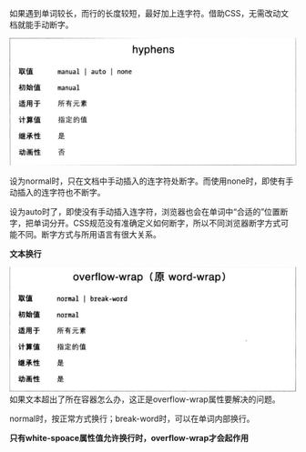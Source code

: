 如果遇到单词较长，而行的长度较短，最好加上连字符。借助CSS，无需改动文档就能手动断字。

![](hyphens.png)

设为normal时，只在文档中手动插入的连字符处断字。而使用none时，即使有手动插入的连字符也不断字。

设为auto时了，即使没有手动插入连字符，浏览器也会在单词中“合适的”位置断字，把单词分开。CSS规范没有准确定义如何断字，所以不同浏览器断字方式可能不同。断字方式与所用语言有很大关系。

**文本换行**

![](overflow-wrap.png)
如果文本超出了所在容器怎么办，这正是overflow-wrap属性要解决的问题。

normal时，按正常方式换行；break-word时，可以在单词内部换行。

**只有white-spoace属性值允许换行时，overflow-wrap才会起作用**
